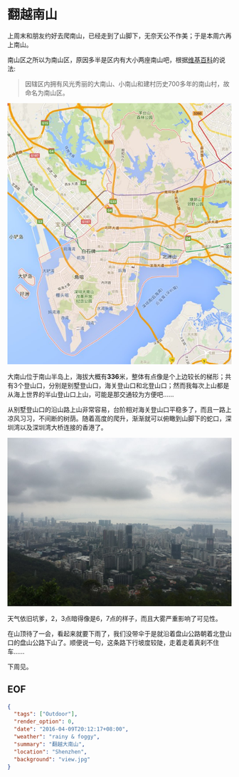 翻越南山
===

上周末和朋友约好去爬南山，已经走到了山脚下，无奈天公不作美；于是本周六再上南山。

南山区之所以为南山区，原因多半是区内有大小两座南山吧，根据[维基百科][1]的说法:

> 因辖区内拥有风光秀丽的大南山、小南山和建村历史700多年的南山村，故命名为南山区。

![map](map.jpg)

大南山位于南山半岛上，海拔大概有**336**米，整体有点像是个上边较长的梯形；共有3个登山口，分别是别墅登山口，海关登山口和北登山口；然而我每次上山都是从海上世界的半山登山口上山，可能是那交通较为方便吧......

从别墅登山口的沿山路上山非常容易，台阶相对海关登山口平稳多了，而且一路上凉风习习，不间断的树荫。随着高度的爬升，渐渐就可以俯瞰到山脚下的蛇口，深圳湾以及深圳湾大桥连接的香港了。

![view](view.jpg)

天气依旧坑爹，2，3点暗得像是6，7点的样子，而且大雾严重影响了可见性。

在山顶待了一会，看起来就要下雨了，我们没带伞于是就沿着盘山公路朝着北登山口的盘山公路下山了。顺便说一句，这条路下行坡度较陡，走着走着真刹不住车......

下周见。

## EOF
```json
{
  "tags": ["Outdoor"],
  "render_option": 0,
  "date": "2016-04-09T20:12:17+08:00",
  "weather": "rainy & foggy",
  "summary": "翻越大南山",
  "location": "Shenzhen",
  "background": "view.jpg"
}
```

[1]: https://zh.wikipedia.org/wiki/%E5%8D%97%E5%B1%B1%E5%8C%BA_(%E6%B7%B1%E5%9C%B3%E5%B8%82)
